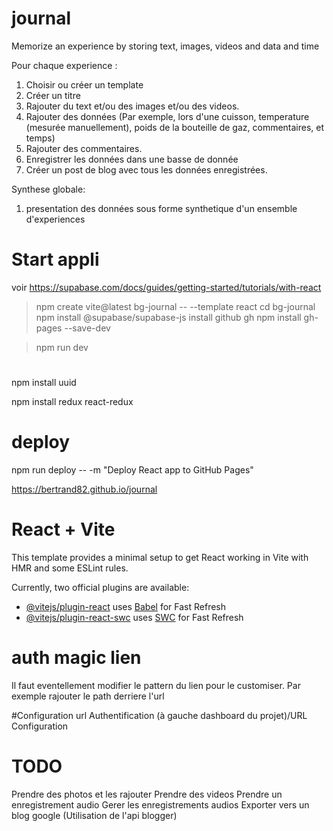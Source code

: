 # journal
 Memorize an experience by storing text, images, videos and data and time

Pour chaque experience : 
 1. Choisir ou créer un template
 2. Créer un titre
 3. Rajouter du text et/ou des images et/ou des videos.
 4. Rajouter des données (Par exemple, lors d'une cuisson, temperature (mesurée manuellement), poids de la bouteille de gaz, commentaires, et temps)
 5. Rajouter des commentaires.
 6. Enregistrer les données dans une basse de donnée
 7. Créer un post de blog avec tous les données enregistrées.

Synthese globale:
1. presentation des données sous forme  synthetique d'un ensemble d'experiences

# Start appli
voir https://supabase.com/docs/guides/getting-started/tutorials/with-react
> npm create vite@latest bg-journal -- --template react
cd bg-journal
> npm install @supabase/supabase-js
install github  gh
>npm install gh-pages --save-dev


> npm run dev

#
npm install uuid

npm install redux react-redux

# deploy

npm run deploy -- -m "Deploy React app to GitHub Pages"

https://bertrand82.github.io/journal

# React + Vite

This template provides a minimal setup to get React working in Vite with HMR and some ESLint rules.

Currently, two official plugins are available:

- [@vitejs/plugin-react](https://github.com/vitejs/vite-plugin-react/blob/main/packages/plugin-react/README.md) uses [Babel](https://babeljs.io/) for Fast Refresh
- [@vitejs/plugin-react-swc](https://github.com/vitejs/vite-plugin-react-swc) uses [SWC](https://swc.rs/) for Fast Refresh

# auth magic lien

Il faut eventellement modifier le pattern du lien pour le customiser.
Par exemple rajouter le path derriere l'url

#Configuration url
Authentification (à gauche dashboard du projet)/URL Configuration

# TODO

Prendre des photos et les rajouter
Prendre des videos
Prendre un enregistrement audio
Gerer les enregistrements audios
Exporter vers un blog google (Utilisation de l'api blogger)

